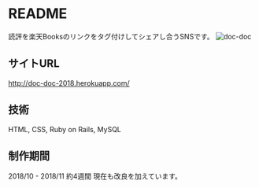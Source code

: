 # README
読評を楽天Booksのリンクをタグ付けしてシェアし合うSNSです。
![doc-doc](https://user-images.githubusercontent.com/21968813/57901578-bc413000-78a0-11e9-8772-b9bf0d8778c7.jpg)

## サイトURL
http://doc-doc-2018.herokuapp.com/

## 技術
HTML, CSS, Ruby on Rails, MySQL 

## 制作期間
2018/10 - 2018/11 約4週間
現在も改良を加えています。
